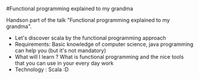 #Functional programming explained to my grandma

Handson part of the talk "Functional programming explained to my grandma".

- Let's discover scala by the functional programming approach
- Requirements: Basic knowledge of computer science, java programming can help you (but it's not mandatory) 
- What will I learn ? What is functional programming and the nice tools that you can use in your every day work
- Technology : Scala :D

